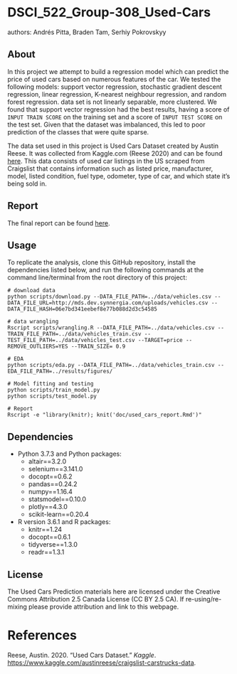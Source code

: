 
# DSCI\_522\_Group-308\_Used-Cars

authors: Andrés Pitta, Braden Tam, Serhiy Pokrovskyy

## About

In this project we attempt to build a regression model which can predict
the price of used cars based on numerous features of the car. We tested
the following models: support vector regression, stochastic gradient
descent regression, linear regression, K-nearest neighbour regression,
and random forest regression. data set is not linearly separable, more
clustered. We found that support vector regression had the best results,
having a score of `INPUT TRAIN SCORE` on the training set and a score of
`INPUT TEST SCORE` on the test set. Given that the dataset was
imbalanced, this led to poor prediction of the classes that were quite
sparse.

The data set used in this project is Used Cars Dataset created by Austin
Reese. It was collected from Kaggle.com (Reese 2020) and can be found
[here](https://www.kaggle.com/austinreese/craigslist-carstrucks-data).
This data consists of used car listings in the US scraped from
Craigslist that contains information such as listed price, manufacturer,
model, listed condition, fuel type, odometer, type of car, and which
state it’s being sold in.

## Report

The final report can be found
[here](https://github.com/UBC-MDS/DSCI_522_Group-308_Used-Cars/blob/master/doc/used_cars_report.md).

## Usage

To replicate the analysis, clone this GitHub repository, install the
dependencies listed below, and run the following commands at the command
line/terminal from the root directory of this project:

    # download data
    python scripts/download.py --DATA_FILE_PATH=../data/vehicles.csv --DATA_FILE_URL=http://mds.dev.synnergia.com/uploads/vehicles.csv --DATA_FILE_HASH=06e7bd341eebef8e77b088d2d3c54585
    
    # data wrangling
    Rscript scripts/wrangling.R --DATA_FILE_PATH=../data/vehicles.csv --TRAIN_FILE_PATH=../data/vehicles_train.csv --TEST_FILE_PATH=../data/vehicles_test.csv --TARGET=price --REMOVE_OUTLIERS=YES --TRAIN_SIZE= 0.9
    
    # EDA
    python scripts/eda.py --DATA_FILE_PATH=../data/vehicles_train.csv --EDA_FILE_PATH=../results/figures/
    
    # Model fitting and testing
    python scripts/train_model.py
    python scripts/test_model.py
    
    # Report
    Rscript -e "library(knitr); knit('doc/used_cars_report.Rmd')"

## Dependencies

  - Python 3.7.3 and Python packages:
      - altair==3.2.0
      - selenium==3.141.0
      - docopt==0.6.2
      - pandas==0.24.2
      - numpy==1.16.4
      - statsmodel==0.10.0
      - plotly==4.3.0
      - scikit-learn==0.20.4
  - R version 3.6.1 and R packages:
      - knitr==1.24
      - docopt==0.6.1
      - tidyverse==1.3.0
      - readr==1.3.1

## License

The Used Cars Prediction materials here are licensed under the Creative
Commons Attribution 2.5 Canada License (CC BY 2.5 CA). If
re-using/re-mixing please provide attribution and link to this webpage.

# References

<div id="refs" class="references">

<div id="ref-reese_2020">

Reese, Austin. 2020. “Used Cars Dataset.” *Kaggle*.
<https://www.kaggle.com/austinreese/craigslist-carstrucks-data>.

</div>

</div>
